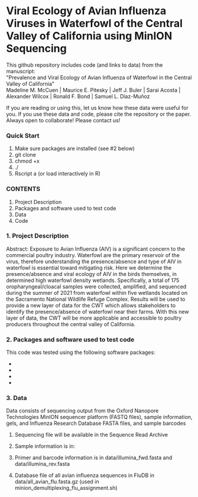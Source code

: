 # Viral Ecology of Avian Influenza Viruses in Waterfowl of the Central Valley of California using MinION Sequencing
This github repository includes code (and links to data) from the manuscript:  
"Prevalence and Viral Ecology of Avian Influenza of Waterfowl in the Central Valley of California"  
Madeline M. McCuen | Maurice E. Pitesky | Jeff J. Buler | Sarai Acosta | Alexander Wilcox | Ronald F. Bond | Samuel L. Díaz-Muñoz

If you are reading or using this, let us know how these data were useful for you. If you use these data and code, please cite the repository or the paper. Always open to collaborate! Please contact us!

### Quick Start
1. Make sure packages are installed (see #2 below)
2. git clone 
3. chmod +x 
4. ./
5. Rscript a (or load interactively in R)


### CONTENTS
1. Project Description
2. Packages and software used to test code
3. Data
4. Code

### 1. Project Description
Abstract:
Exposure to Avian Influenza (AIV) is a significant concern to the commercial poultry industry. Waterfowl are the primary reservoir of the virus, therefore understanding the presence/absence and type of AIV in waterfowl is essential toward mitigating risk. Here we determine the presence/absence and viral ecology of AIV in the birds themselves, in determined high waterfowl density wetlands. Specifically, a total of 175 oropharyngeal/cloacal samples were collected, amplified, and sequenced during the summer of 2021 from waterfowl within five wetlands located on the Sacramento National Wildlife Refuge Complex. Results will be used to provide a new layer of data for the CWT which allows stakeholders to identify the presence/absence of waterfowl near their farms. With this new layer of data, the CWT will be more applicable and accessible to poultry producers throughout the central valley of California. 

### 2. Packages and software used to test code
This code was tested using the following software packages:

* 
* 
* 
* 


### 3. Data
Data consists of sequencing output from the Oxford Nanopore Technologies MinION sequencer platform (FASTQ files), sample information, gels, and Influenza Research Database FASTA files, and sample barcodes

1) Sequencing file will be available in the Sequence Read Archive

2) Sample information is in: 

4) Primer and barcode information is in data/illumina_fwd.fasta and data/illumina_rev.fasta

5) Database file of all avian influenza sequences in FluDB in data/all_avian_flu.fasta.gz (used in minion_demultiplexing_flu_assignment.sh)
